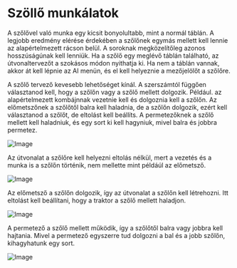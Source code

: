 # Szöllő munkálatok


A szőlővel való munka egy kicsit bonyolultabb, mint a normál táblán.
A legjobb eredmény elérése érdekében a szőlőnek egymás mellett kell lennie az alapértelmezett rácson belül.
A soroknak megközelítőleg azonos hosszúságúnak kell lenniük. Ha a szőlő egy meglévő táblán található,
az útvonaltervezőt a szokásos módon nyithatja ki. Ha nem a táblán vannak, akkor át kell lépnie az
AI menün, és el kell helyeznie a mezőjelölőt a szőlőre.
  


A szőlő tervező kevesebb lehetőséget kínál.
A szerszámtól függően választanod kell, hogy a szőlőn vagy a szőlő mellett dolgozik.
Például. az alapértelmezett kombájnnak vezetnie kell és dolgoznia kell a szőlőn.
      Az előmetszőnek a szőlőtől balra kell haladnia, de a szőlőn dolgozik, ezért kell választanod a szőlőt, de eltolást kell beállíts.
      A permetezőknek a szőlő mellett kell haladniuk, és egy sort ki kell hagyniuk, mivel balra és jobbra permetez.


![Image](assets/vineworkgen_0_0_765_510.png)


Az útvonalat a szőlőre kell helyezni eltolás nélkül, mert a vezetés és a munka is a szőlőn történik,
nem mellette mint példáúl az előmetsző.


![Image](assets/vineworkharvest_0_0_765_510.png)


Az előmetsző a szőlőn dolgozik, így az útvonalat a szőlőn kell létrehozni.
Itt eltolást kell beállítani, hogy a traktor a szőlő mellett haladjon.


![Image](assets/vineworkpruner_0_0_765_510.png)


A permetező a szőlő mellett működik, így a szőlőtől balra vagy jobbra kell hajtania.
Mivel a permetező egyszerre tud dolgozni a bal és a jobb szőlőn, kihagyhatunk egy sort.


![Image](assets/vineworkspray_0_0_765_510.png)


